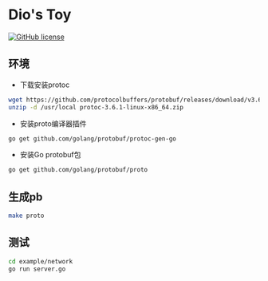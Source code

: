 # Dio's Toy
[![GitHub license](https://img.shields.io/badge/license-Apache%202-blue.svg)](https://raw.githubusercontent.com/zhenzhongfu/toy/master/LICENSE)

## 环境
- 下载安装protoc
```bash
wget https://github.com/protocolbuffers/protobuf/releases/download/v3.6.1/protoc-3.6.1-linux-x86_64.zip
unzip -d /usr/local protoc-3.6.1-linux-x86_64.zip
```
- 安装proto编译器插件
```bash
go get github.com/golang/protobuf/protoc-gen-go
```
- 安装Go protobuf包
```bash
go get github.com/golang/protobuf/proto
```

## 生成pb
```bash
make proto
```

## 测试
```bash
cd example/network
go run server.go
```
